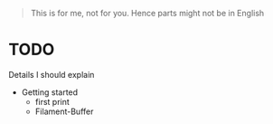 > This is for me, not for you.  Hence parts might not be in English

# TODO

Details I should explain

- Getting started
  - first print
  - Filament-Buffer
